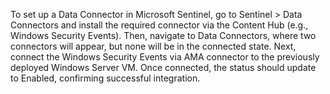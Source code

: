 To set up a Data Connector in Microsoft Sentinel, go to Sentinel > Data Connectors and install the required connector via the Content Hub (e.g., Windows Security Events). Then, navigate to Data Connectors, where two connectors will appear, but none will be in the connected state.
Next, connect the Windows Security Events via AMA connector to the previously deployed Windows Server VM. Once connected, the status should update to Enabled, confirming successful integration.
